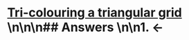 # [Tri-colouring a triangular grid](https://projecteuler.net/problem=189) \n\n\n## Answers \n\n1. &larr;
